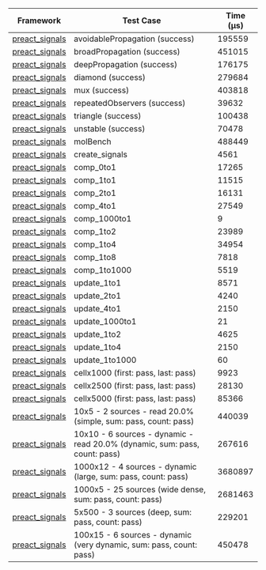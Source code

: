 | Framework | Test Case | Time (μs) |
| --- | --- | --- |
| [preact_signals](https://pub.dev/packages/preact_signals) | avoidablePropagation (success) | 195559 |
| [preact_signals](https://pub.dev/packages/preact_signals) | broadPropagation (success) | 451015 |
| [preact_signals](https://pub.dev/packages/preact_signals) | deepPropagation (success) | 176175 |
| [preact_signals](https://pub.dev/packages/preact_signals) | diamond (success) | 279684 |
| [preact_signals](https://pub.dev/packages/preact_signals) | mux (success) | 403818 |
| [preact_signals](https://pub.dev/packages/preact_signals) | repeatedObservers (success) | 39632 |
| [preact_signals](https://pub.dev/packages/preact_signals) | triangle (success) | 100438 |
| [preact_signals](https://pub.dev/packages/preact_signals) | unstable (success) | 70478 |
| [preact_signals](https://pub.dev/packages/preact_signals) | molBench | 488449 |
| [preact_signals](https://pub.dev/packages/preact_signals) | create_signals | 4561 |
| [preact_signals](https://pub.dev/packages/preact_signals) | comp_0to1 | 17265 |
| [preact_signals](https://pub.dev/packages/preact_signals) | comp_1to1 | 11515 |
| [preact_signals](https://pub.dev/packages/preact_signals) | comp_2to1 | 16131 |
| [preact_signals](https://pub.dev/packages/preact_signals) | comp_4to1 | 27549 |
| [preact_signals](https://pub.dev/packages/preact_signals) | comp_1000to1 | 9 |
| [preact_signals](https://pub.dev/packages/preact_signals) | comp_1to2 | 23989 |
| [preact_signals](https://pub.dev/packages/preact_signals) | comp_1to4 | 34954 |
| [preact_signals](https://pub.dev/packages/preact_signals) | comp_1to8 | 7818 |
| [preact_signals](https://pub.dev/packages/preact_signals) | comp_1to1000 | 5519 |
| [preact_signals](https://pub.dev/packages/preact_signals) | update_1to1 | 8571 |
| [preact_signals](https://pub.dev/packages/preact_signals) | update_2to1 | 4240 |
| [preact_signals](https://pub.dev/packages/preact_signals) | update_4to1 | 2150 |
| [preact_signals](https://pub.dev/packages/preact_signals) | update_1000to1 | 21 |
| [preact_signals](https://pub.dev/packages/preact_signals) | update_1to2 | 4625 |
| [preact_signals](https://pub.dev/packages/preact_signals) | update_1to4 | 2150 |
| [preact_signals](https://pub.dev/packages/preact_signals) | update_1to1000 | 60 |
| [preact_signals](https://pub.dev/packages/preact_signals) | cellx1000 (first: pass, last: pass) | 9923 |
| [preact_signals](https://pub.dev/packages/preact_signals) | cellx2500 (first: pass, last: pass) | 28130 |
| [preact_signals](https://pub.dev/packages/preact_signals) | cellx5000 (first: pass, last: pass) | 85366 |
| [preact_signals](https://pub.dev/packages/preact_signals) | 10x5 - 2 sources - read 20.0% (simple, sum: pass, count: pass) | 440039 |
| [preact_signals](https://pub.dev/packages/preact_signals) | 10x10 - 6 sources - dynamic - read 20.0% (dynamic, sum: pass, count: pass) | 267616 |
| [preact_signals](https://pub.dev/packages/preact_signals) | 1000x12 - 4 sources - dynamic (large, sum: pass, count: pass) | 3680897 |
| [preact_signals](https://pub.dev/packages/preact_signals) | 1000x5 - 25 sources (wide dense, sum: pass, count: pass) | 2681463 |
| [preact_signals](https://pub.dev/packages/preact_signals) | 5x500 - 3 sources (deep, sum: pass, count: pass) | 229201 |
| [preact_signals](https://pub.dev/packages/preact_signals) | 100x15 - 6 sources - dynamic (very dynamic, sum: pass, count: pass) | 450478 |
